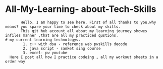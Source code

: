 # All-My-Learning- about-Tech-Skills 
           Hello, I am happy to see here. First of all thanks to you.why means? you spare your time to check about my skills. 
           This git hub account all about my learning journey showes infiles manner ,that are all my practiced qustions.
    # my current learning technologys.
            1. c++ with dsa - reference web pwskills decode 
            2. java script - sanket sing course
            3. excel- pw youtube 
      Here I post all how I practice codeing , all my workout sheets in a order way 
      
